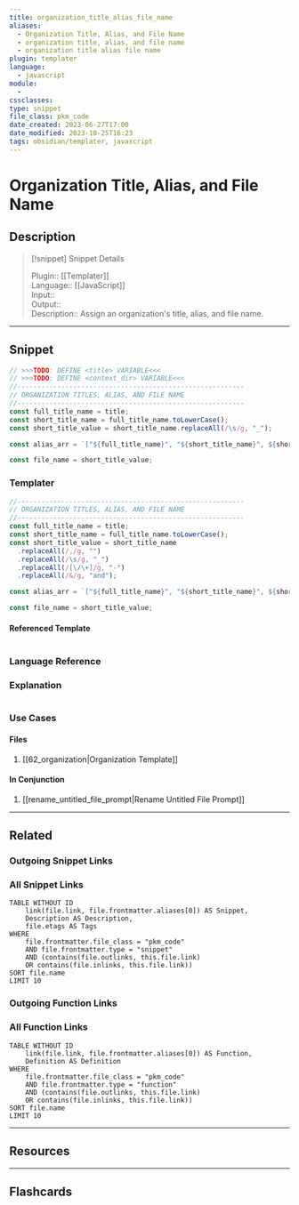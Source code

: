 ```yaml
---
title: organization_title_alias_file_name
aliases:
  - Organization Title, Alias, and File Name
  - organization title, alias, and file name
  - organization title alias file name
plugin: templater
language:
  - javascript
module:
  - 
cssclasses:
type: snippet
file_class: pkm_code
date_created: 2023-06-27T17:00
date_modified: 2023-10-25T16:23
tags: obsidian/templater, javascript
---
```

# Organization Title, Alias, and File Name

## Description

> [!snippet] Snippet Details
>  
> Plugin:: [[Templater]]  
> Language:: [[JavaScript]]  
> Input::  
> Output::  
> Description:: Assign an organization's title, alias, and file name.

---

## Snippet

<!-- Add the full code including explanatory comments  -->

```javascript
// >>>TODO: DEFINE <title> VARIABLE<<<
// >>>TODO: DEFINE <context_dir> VARIABLE<<<
//---------------------------------------------------------  
// ORGANIZATION TITLES, ALIAS, AND FILE NAME
//---------------------------------------------------------
const full_title_name = title;
const short_title_name = full_title_name.toLowerCase();
const short_title_value = short_title_name.replaceAll(/\s/g, "_");

const alias_arr = `["${full_title_name}", "${short_title_name}", ${short_title_value}]`

const file_name = short_title_value;
```

### Templater

<!-- Add the full code as it appears in the template  -->  
<!-- Exclude explanatory comments  -->

```javascript
//---------------------------------------------------------  
// ORGANIZATION TITLES, ALIAS, AND FILE NAME
//---------------------------------------------------------
const full_title_name = title;
const short_title_name = full_title_name.toLowerCase();
const short_title_value = short_title_name
  .replaceAll(/,/g, "")
  .replaceAll(/\s/g, "_")
  .replaceAll(/[\/\+]/g, "-")
  .replaceAll(/&/g, "and");

const alias_arr = `["${full_title_name}", "${short_title_name}", ${short_title_value}]`

const file_name = short_title_value;
```

#### Referenced Template

<!-- If applicable, add the referenced template  -->

```javascript

```

### Language Reference

<!-- Recreate the code with links to files  -->

### Explanation

```javascript

```

### Use Cases

#### Files

<!-- Files containing the snippet  -->

1. [[62_organization|Organization Template]]

#### In Conjunction

<!-- Snippets used together with this snippet  -->

1. [[rename_untitled_file_prompt|Rename Untitled File Prompt]]

---

## Related

### Outgoing Snippet Links

<!-- Link related snippet here -->

### All Snippet Links

<!-- Query limit 10  -->

```dataview
TABLE WITHOUT ID
	link(file.link, file.frontmatter.aliases[0]) AS Snippet,
	Description AS Description,
	file.etags AS Tags
WHERE 
	file.frontmatter.file_class = "pkm_code"
	AND file.frontmatter.type = "snippet"
	AND (contains(file.outlinks, this.file.link)
	OR contains(file.inlinks, this.file.link))
SORT file.name
LIMIT 10
```

### Outgoing Function Links

<!-- Link related functions here -->

### All Function Links

<!-- Query limit 10  -->

```dataview
TABLE WITHOUT ID
	link(file.link, file.frontmatter.aliases[0]) AS Function,
	Definition AS Definition
WHERE 
	file.frontmatter.file_class = "pkm_code"
	AND file.frontmatter.type = "function"
	AND (contains(file.outlinks, this.file.link)
	OR contains(file.inlinks, this.file.link))
SORT file.name
LIMIT 10
```

---

## Resources

---

## Flashcards
